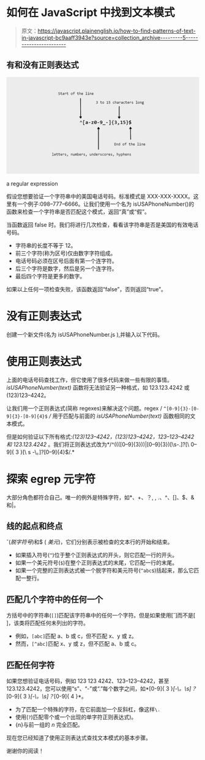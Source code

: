 # 如何在 JavaScript 中找到文本模式

> 原文：<https://javascript.plainenglish.io/how-to-find-patterns-of-text-in-javascript-bc9aaff3943e?source=collection_archive---------5----------------------->

## 有和没有正则表达式

![](img/d3c55d4b01c1d34c27a5dfbd328c182a.png)

a regular expression

假设您想要验证一个字符串中的美国电话号码。标准模式是 XXX-XXX-XXXX。这里有一个例子:098–777–6666。让我们使用一个名为 isUSAPhoneNumber()的函数来检查一个字符串是否匹配这个模式，返回“真”或“假”。

当函数返回 false 时。我们将进行几次检查，看看该字符串是否是美国的有效电话号码。

*   字符串的长度不等于 12。
*   前三个字符(称为区号)仅由数字字符组成。
*   电话号码必须在区号后面有第一个连字符。
*   后三个字符是数字，然后是另一个连字符。
*   最后四个字符是更多的数字。

如果以上任何一项检查失败，该函数返回“false”，否则返回“true”。

# 没有正则表达式

创建一个新文件(名为 isUSAPhoneNumber.js ),并输入以下代码。

# 使用正则表达式

上面的电话号码查找工作，但它使用了很多代码来做一些有限的事情。 *isUSAPhoneNumber(text)* 函数将无法验证另一种格式，如 123.123.4242 或(123)123–4242。

让我们用一个正则表达式(简称 regexes)来解决这个问题。regex / `^[0-9]{3}-[0-9]{3}-[0-9]{4}$` */* 用于匹配与前面的 *isUSAPhoneNumber(text)* 函数相同的文本模式。

但是如何验证以下所有格式:*(123)123–4242，(123)123–4242，123–123–4242 和 123.123.4242* 。我们将正则表达式改为*/^((\([0–9]{3}\))|[0–9]{3})[\s\-\.]?[\ 0–9]{ 3 }[\ s \-\。]?[0–9]{4}$/.*

# 探索 egrep 元字符

大部分角色都符合自己。唯一的例外是特殊字符，如*、+、？, \, .、^、[]、$、&和|。

## 线的起点和终点

ˇ(*脱字符号*)和$ ( *美元*)，它们分别表示被检查的文本行的开始和结束。

*   如果插入符号(`^`)位于整个正则表达式的开头，则它匹配一行的开头。
*   如果一个美元符号(`$`)在整个正则表达式的末尾，它匹配一行的末尾。
*   如果一个完整的正则表达式被一个脱字符和美元符号(`^abc$`)括起来，那么它匹配一整行。

## 匹配几个字符中的任何一个

方括号中的字符串(`[]`)匹配该字符串中的任何一个字符。但是如果使用[ˇ]而不是[ ]，该类将匹配任何未列出的字符。

*   例如，`[abc]`匹配 a、b 或 c，但不匹配 x、y 或 z。
*   然而，`[^abc]`匹配 x、y 或 z，但不匹配 a、b 或 c。

## 匹配任何字符

如果您想验证电话号码，例如 123 123 4242、123–123–4242，甚至 123.123.4242，您可以使用“s”、“-”或“.”每个数字之间，如*[0-9]{ 3 }*[\-\。\s]？*[0-9]{ 3 }*[\-\。\s]？*[0-9]{ 4 }*。

*   为了匹配一个特殊的字符，在它前面加一个反斜杠，像这样`\.`
*   使用(`?`)匹配零个或一个出现的单字符正则表达式)。
*   {n}与前一组的 *n* 完全匹配。

现在您已经知道了使用正则表达式查找文本模式的基本步骤。

谢谢你的阅读！